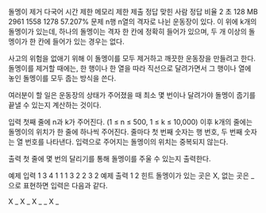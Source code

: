 돌멩이 제거 다국어
시간 제한	메모리 제한	제출	정답	맞힌 사람	정답 비율
2 초	128 MB	2961	1558	1278	57.207%
문제
n행 n열의 격자로 나뉜 운동장이 있다. 이 위에 k개의 돌멩이가 있는데, 하나의 돌멩이는 격자 한 칸에 정확히 들어가 있으며, 두 개 이상의 돌멩이가 한 칸에 들어가 있는 경우는 없다.

사고의 위험을 없애기 위해 이 돌멩이를 모두 제거하고 깨끗한 운동장을 만들려고 한다. 돌멩이를 제거할 때에는, 한 행이나 한 열을 따라 직선으로 달려가면서 그 행이나 열에 놓인 돌멩이를 모두 줍는 방식을 쓴다.

여러분이 할 일은 운동장의 상태가 주어졌을 때 최소 몇 번이나 달려가야 돌멩이 줍기를 끝낼 수 있는지 계산하는 것이다.

입력
첫째 줄에 n과 k가 주어진다. (1 ≤ n ≤ 500, 1 ≤ k ≤ 10,000) 이후 k개의 줄에는 돌멩이의 위치가 한 줄에 하나씩 주어진다. 줄마다 첫 번째 숫자는 행 번호, 두 번째 숫자는 열 번호를 나타낸다. 입력으로 주어지는 돌멩이의 위치는 중복되지 않는다.

출력
첫 줄에 몇 번의 달리기를 통해 돌멩이를 주울 수 있는지 출력한다.

예제 입력 1 
3 4
1 1
1 3
2 2
3 2
예제 출력 1 
2
힌트
돌멩이가 있는 곳은 X, 없는 곳은 _으로 표현하면 입력은 다음과 같다.

X _ X
_ X _
_ X _